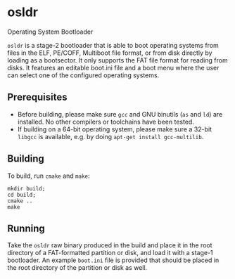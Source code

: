 # osldr
Operating System Bootloader

`osldr` is a stage-2 bootloader that is able to boot operating systems from files in the ELF, PE/COFF, Multiboot file format, or from disk directly by loading as a bootsector. It only supports the FAT file format for reading from disks. It features an editable boot.ini file and a boot menu where the user can select one of the configured operating systems.

## Prerequisites
* Before building, please make sure `gcc` and GNU binutils (`as` and `ld`) are installed. No other compilers or toolchains have been tested.
* If building on a 64-bit operating system, please make sure a 32-bit `libgcc` is available, e.g. by doing `apt-get install gcc-multilib`.

## Building
To build, run `cmake` and `make`:
```
mkdir build;
cd build;
cmake ..
make
```

## Running
Take the `osldr` raw binary produced in the build and place it in the root directory of a FAT-formatted partition or disk, and load it with a stage-1 bootloader. An example `boot.ini` file is provided that should be placed in the root directory of the partition or disk as well.
